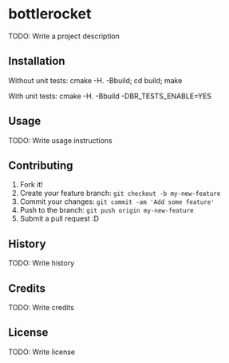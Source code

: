 # bottlerocket

TODO: Write a project description

## Installation

Without unit tests:
cmake -H. -Bbuild; cd build; make

With unit tests:
cmake -H. -Bbuild -DBR_TESTS_ENABLE=YES

## Usage

TODO: Write usage instructions

## Contributing

1. Fork it!
2. Create your feature branch: `git checkout -b my-new-feature`
3. Commit your changes: `git commit -am 'Add some feature'`
4. Push to the branch: `git push origin my-new-feature`
5. Submit a pull request :D

## History

TODO: Write history

## Credits

TODO: Write credits

## License

TODO: Write license
